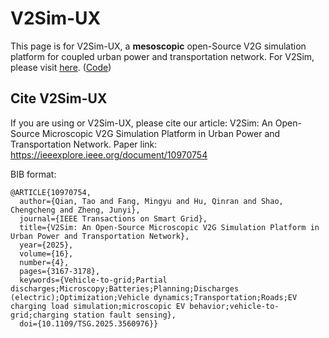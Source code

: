 # V2Sim-UX

This page is for V2Sim-UX, a **mesoscopic** open-Source V2G simulation platform for coupled urban power and transportation network. For V2Sim, please visit [here](v2sim/). ([Code](https://github.com/hesl-seu/v2sim/tree/uxsim))

## Cite V2Sim-UX
If you are using or V2Sim-UX, please cite our article: V2Sim: An Open-Source Microscopic V2G Simulation Platform in Urban Power and Transportation Network. Paper link: https://ieeexplore.ieee.org/document/10970754

BIB format:
```
@ARTICLE{10970754,
  author={Qian, Tao and Fang, Mingyu and Hu, Qinran and Shao, Chengcheng and Zheng, Junyi},
  journal={IEEE Transactions on Smart Grid}, 
  title={V2Sim: An Open-Source Microscopic V2G Simulation Platform in Urban Power and Transportation Network}, 
  year={2025},
  volume={16},
  number={4},
  pages={3167-3178},
  keywords={Vehicle-to-grid;Partial discharges;Microscopy;Batteries;Planning;Discharges (electric);Optimization;Vehicle dynamics;Transportation;Roads;EV charging load simulation;microscopic EV behavior;vehicle-to-grid;charging station fault sensing},
  doi={10.1109/TSG.2025.3560976}}
```